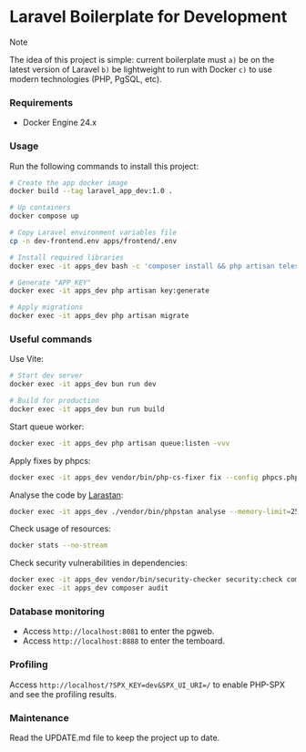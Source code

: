 # Laravel Boilerplate for Development

> [!NOTE]  
> The idea of this project is simple: current boilerplate must `a)` be on the latest version of Laravel
> `b)` be lightweight to run with Docker `c)` to use modern technologies (PHP, PgSQL, etc).

### Requirements

- Docker Engine 24.x

### Usage

Run the following commands to install this project:

```bash
# Create the app docker image
docker build --tag laravel_app_dev:1.0 .

# Up containers
docker compose up

# Copy Laravel environment variables file
cp -n dev-frontend.env apps/frontend/.env

# Install required libraries
docker exec -it apps_dev bash -c 'composer install && php artisan telescope:install && bun install'

# Generate "APP_KEY"
docker exec -it apps_dev php artisan key:generate

# Apply migrations
docker exec -it apps_dev php artisan migrate
```

### Useful commands

Use Vite:

```bash
# Start dev server
docker exec -it apps_dev bun run dev

# Build for production
docker exec -it apps_dev bun run build
```

Start queue worker:

```bash
docker exec -it apps_dev php artisan queue:listen -vvv
```

Apply fixes by phpcs:

```bash
docker exec -it apps_dev vendor/bin/php-cs-fixer fix --config phpcs.php
```

Analyse the code by [Larastan](https://github.com/larastan/larastan):

```bash
docker exec -it apps_dev ./vendor/bin/phpstan analyse --memory-limit=256M
```

Check usage of resources:

```bash
docker stats --no-stream
```

Check security vulnerabilities in dependencies:

```bash
docker exec -it apps_dev vendor/bin/security-checker security:check composer.lock
docker exec -it apps_dev composer audit
```

### Database monitoring

- Access `http://localhost:8081` to enter the pgweb.
- Access `http://localhost:8888` to enter the temboard.

### Profiling

Access `http://localhost/?SPX_KEY=dev&SPX_UI_URI=/` to enable PHP-SPX and see the profiling results.

### Maintenance

Read the UPDATE.md file to keep the project up to date.

